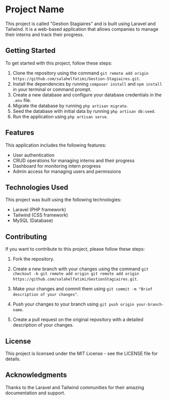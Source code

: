 # Project Name

This project is called "Gestion Stagiaires" and is built using Laravel and Tailwind. It is a web-based application that allows companies to manage their interns and track their progress.

## Getting Started

To get started with this project, follow these steps:

1. Clone the repository using the command `git remote add origin https://github.com/salahelfatimi/Gestion-Stagiaires.git`.
2. Install the dependencies by running `composer install` and `npm install` in your terminal or command prompt.
3. Create a new database and configure your database credentials in the `.env` file.
4. Migrate the database by running `php artisan migrate`.
5. Seed the database with initial data by running `php artisan db:seed`.
6. Run the application using `php artisan serve`.

## Features

This application includes the following features:

- User authentication
- CRUD operations for managing interns and their progress
- Dashboard for monitoring intern progress
- Admin access for managing users and permissions

## Technologies Used

This project was built using the following technologies:

- Laravel (PHP framework)
- Tailwind (CSS framework)
- MySQL (Database)

## Contributing

If you want to contribute to this project, please follow these steps:

1. Fork the repository.
2. Create a new branch with your changes using the command `git checkout -b git remote add origin git remote add origin https://github.com/salahelfatimi/GestionStagiaires.git`.

3. Make your changes and commit them using `git commit -m "Brief description of your changes"`.
4. Push your changes to your branch using `git push origin your-branch-name`.
5. Create a pull request on the original repository with a detailed description of your changes.

## License

This project is licensed under the MIT License - see the LICENSE file for details.

## Acknowledgments

Thanks to the Laravel and Tailwind communities for their amazing documentation and support.
